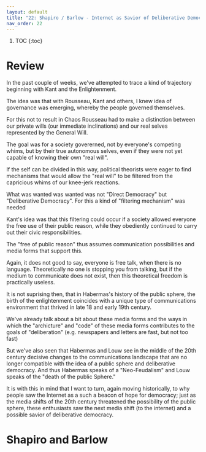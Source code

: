 ```yaml
---
layout: default
title: "22: Shapiro / Barlow - Internet as Savior of Deliberative Democracy"
nav_order: 22
---
```


1. TOC 
{:toc}

# Review

In the past couple of weeks, we've attempted to trace a kind of trajectory beginning with Kant and the Enlightenment. 

The idea was that with Rousseau, Kant and others, I knew idea of governance was emerging, whereby the people governed themselves. 

For this not to result in Chaos Rousseau had to make a distinction between our private wills (our immediate inclinations) and our real selves represented by the General Will. 

The goal was for a society govererned, not by everyone's competing whims, but by their true autonomous selves, even if they were not yet capable of knowing their own "real will". 

If the self can be divided in this way, political theorists were eager to find mechanisms that would allow the "real will" to be filtered from the capricious whims of our knee-jerk reactions. 

What was wanted was wanted was not "Direct Democracy" but "Deliberative Democracy". For this a kind of "filtering mechanism" was needed

Kant's idea was that this filtering could occur if a society allowed everyone the free use of their public reason, while they obediently continued to carry out their civic responsibilities. 

The "free of public reason" thus assumes communication possibilities and media forms that support this. 

Again, it does not good to say, everyone is free talk, when there is no language. Theoretically no one is stopping you from talking, but if the medium to communicate does not exist, then this theoretical freedom is practically useless. 

It is not suprising then, that in Habermas's history of the public sphere, the birth of the enlightenment coincides with a unique type of communications environment that thrived in late 18 and early 19th century. 

We've already talk about a bit about these media forms and the ways in which the "archicture" and "code" of these media forms contributes to the goals of "deliberation" (e.g. newspapers and letters are fast, but not too fast)

But we've also seen that Habermas and Louw see in the middle of the 20th century decisive changes to the communications landscape that are no longer compatible with the idea of a public sphere and deliberative democracy. And thus Habermas speaks of a "Neo-Feudalism" and Louw speaks of the "death of the public Sphere."

It is with this in mind that I want to turn, again moving historically, to why people saw the Internet as a such a beacon of hope for democracy; just as the media shifts of the 20th century threatened the possibility of the public sphere, these enthusiasts saw the next media shift (to the internet) and a possible savior of deliberative democracy.

# Shapiro and Barlow



